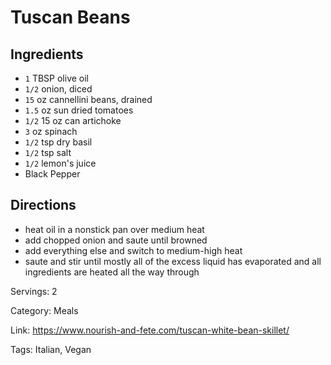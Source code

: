 # Tuscan Beans

## Ingredients

- `1` TBSP olive oil
- `1/2` onion, diced
- `15` oz cannellini beans, drained
- `1.5` oz sun dried tomatoes
- `1/2` 15 oz can artichoke
- `3` oz spinach
- `1/2` tsp dry basil
- `1/2` tsp salt
- `1/2` lemon's juice
- Black Pepper

## Directions

- heat oil in a nonstick pan over medium heat
- add chopped onion and saute until browned
- add everything else and switch to medium-high heat
- saute and stir until mostly all of the excess liquid has evaporated and all ingredients are heated all the way through

Servings: 2

Category: Meals

Link: https://www.nourish-and-fete.com/tuscan-white-bean-skillet/

Tags: Italian, Vegan

